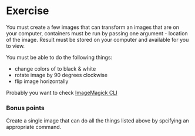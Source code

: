 # Exercise

You must create a few images that can transform an images that are on your computer, containers must be run by passing one argument - location of the image. Result must be stored on your computer and available for you to view.

You must be able to do the following things:

- change colors of to black & white
- rotate image by 90 degrees clockwise
- flip image horizontally

Probably you want to check [ImageMagick CLI](https://imagemagick.org/script/command-line-processing.php)

### Bonus points

Create a single image that can do all the things listed above by spcifying an appropriate command.
